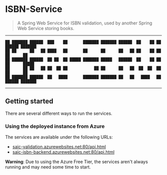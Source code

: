 # ISBN-Service
> A Spring Web Service for ISBN validation, used by another Spring Web Service storing books.

---
```
██ ███████ ██████  ███    ██       ███████ ███████ ██████  ██    ██ ██  ██████ ███████ 
██ ██      ██   ██ ████   ██       ██      ██      ██   ██ ██    ██ ██ ██      ██      
██ ███████ ██████  ██ ██  ██ █████ ███████ █████   ██████  ██    ██ ██ ██      █████   
██      ██ ██   ██ ██  ██ ██            ██ ██      ██   ██  ██  ██  ██ ██      ██      
██ ███████ ██████  ██   ████       ███████ ███████ ██   ██   ████   ██  ██████ ███████ 
```
---

## Getting started
There are several different ways to run the services.

### Using the deployed instance from Azure
The services are available under the following URLs:
- [saic-validation.azurewebsites.net:80/api.html](http://saic-validation.azurewebsites.net:80/api.html)
- [saic-isbn-backend.azurewebsites.net:80/api.html](http://saic-isbn-backend.azurewebsites.net:80/api.html)

**Warning**: Due to using the Azure Free Tier, the services aren't always running and may need some time to start.
